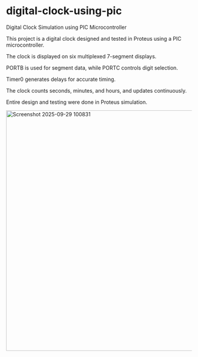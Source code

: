 # digital-clock-using-pic
Digital Clock Simulation using PIC Microcontroller

  This project is a digital clock designed and tested in Proteus using a PIC microcontroller.

  The clock is displayed on six multiplexed 7-segment displays.

  PORTB is used for segment data, while PORTC controls digit selection.

  Timer0 generates delays for accurate timing.

  The clock counts seconds, minutes, and hours, and updates continuously.

  Entire design and testing were done in Proteus simulation.
  
<img width="1114" height="652" alt="Screenshot 2025-09-29 100831" src="https://github.com/user-attachments/assets/32a596ce-4864-4f3f-8239-84984dff5e09" />
